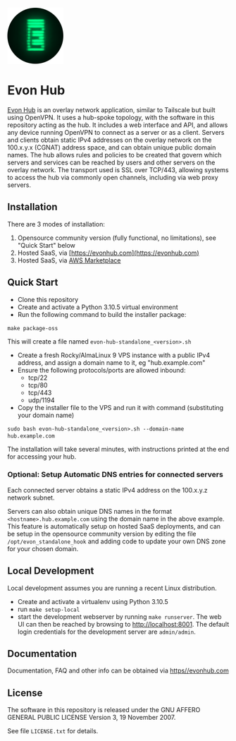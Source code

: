 ![EVON Logo](assets/evon_logo_e.png)

# Evon Hub

[Evon Hub](https://evonhub.com) is an overlay network application, similar to Tailscale but built using OpenVPN. It uses a hub-spoke topology, with the software in this repository acting as the hub. It includes a web interface and API, and allows any device running OpenVPN to connect as a server or as a client. Servers and clients obtain static IPv4 addresses on the overlay network on the 100.x.y.x (CGNAT) address space, and can obtain unique public domain names. The hub allows rules and policies to be created that govern which servers and services can be reached by users and other servers on the overlay network. The transport used is SSL over TCP/443, allowing systems to access the hub via commonly open channels, including via web proxy servers.

## Installation

There are 3 modes of installation:

1. Opensource community version (fully functional, no limitations), see "Quick Start" below
1. Hosted SaaS, via [https://evonhub.com](https://evonhub.com)
1. Hosted SaaS, via [AWS Marketplace](https://aws.amazon.com/marketplace/pp/prodview-xgpcsmkmv3sny)

## Quick Start

* Clone this repository
* Create and activate a Python 3.10.5 virtual environment
* Run the following command to build the installer package:
```
make package-oss
```
This will create a file named `evon-hub-standalone_<version>.sh`
* Create a fresh Rocky/AlmaLinux 9 VPS instance with a public IPv4 address, and assign a domain name to it, eg "hub.example.com"
* Ensure the following protocols/ports are allowed inbound:
  * tcp/22
  * tcp/80
  * tcp/443
  * udp/1194
* Copy the installer file to the VPS and run it with command (substituting your domain name)
```
sudo bash evon-hub-standalone_<version>.sh --domain-name hub.example.com
```
The installation will take several minutes, with instructions printed at the end for accessing your hub.

### Optional: Setup Automatic DNS entries for connected servers

Each connected server obtains a static IPv4 address on the 100.x.y.z network subnet.

Servers can also obtain unique DNS names in the format `<hostname>.hub.example.com` using the domain name in the above example. This feature is automatically setup on hosted SaaS deployments, and can be setup in the opensource community version by editing the file `/opt/evon_standalone_hook` and adding code to update your own DNS zone for your chosen domain.

## Local Development

Local development assumes you are running a recent Linux distribution.

* Create and activate a virtualenv using Python 3.10.5
* run `make setup-local`
* start the development webserver by running `make runserver`. The web UI can then be reached by browsing to [http://localhost:8001](http://localhost:8001). The default login credentials for the development server are `admin/admin`.

## Documentation

Documentation, FAQ and other info can be obtained via [https//evonhub.com](https//evonhub.com)

## License

The software in this repository is released under the  GNU AFFERO GENERAL PUBLIC LICENSE Version 3, 19 November 2007.

See file `LICENSE.txt`  for details.
